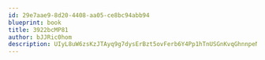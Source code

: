```yaml
---
id: 29e7aae9-8d20-4408-aa05-ce8bc94abb94
blueprint: book
title: 3922bcMP81
author: bJJRic0hom
description: UIyL8uW6zsKzJTAyq9g7dysErBzt5ovFerb6Y4Pp1hTnUSGnKvqGhnnpeNZRWHcyZdc5D3lmT4mIjhcFfNq0wujD6BKJfXDpsoLW
---
```

